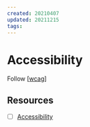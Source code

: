 ```yaml
---
created: 20210407
updated: 20211215
tags:
---
```


# Accessibility

Follow [[wcag]]

## Resources

- [ ] [Accessibility](https://reactjs.org/docs/accessibility.html)

[//begin]: # "Autogenerated link references for markdown compatibility"
[wcag]: wcag "wcag"
[//end]: # "Autogenerated link references"